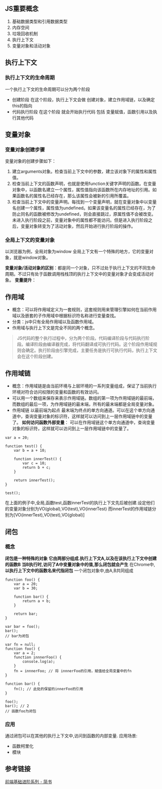 ## JS重要概念
1. 基础数据类型和引用数据类型
2. 内存空间
3. 垃圾回收机制
4. 执行上下文
5. 变量对象和活动对象
## 执行上下文
### 执行上下文的生命周期
一个执行上下文的生命周期可以分为两个阶段
- 创建阶段
在这个阶段，执行上下文会做 创建对象，建立作用域链，以及确定this的指向
- 代码执行阶段
在这个阶段 就会开始执行代码 包括 变量赋值，函数引用以及执行其他代码

## 变量对象
### 变量对象创建步骤
变量对象的创建步骤如下：
1. 建立arguments对象。检查当前上下文中的参数，建立该对象下的属性和属性值。
2. 检查当前上下文的函数声明，也就是使用function关键字声明的函数。在变量对象中，以函数名建立一个属性，属性值指向该函数所在内存地址的引用。如果函数名的属性名已经存在，那么该属性会被新的引用所覆盖。
3. 检查当前上下文中的变量声明。每找到一个变量声明，就在变量对象中以变量名创建一个属性，属性值为undefined。如果该变量名的属性已经存在，为了防止同名的函数被修改为undefined，则会直接跳过，原属性值不会被改变。
未进入执行阶段之前，变量对象中的属性都不能访问。但是进入执行阶段之后，变量对象转变为了活动对象，然后开始进行执行阶段的操作。
### 全局上下文的变量对象
以浏览器为例，全局对象为window
全局上下文有一个特殊的地方，它的变量对象，就是window对象。

**变量对象/活动对象的区别**：都是同一个对象，只不过处于执行上下文的不同生命周期。不过只有处于函数调用栈栈顶的执行上下文中的变量对象才会变成活动对象。
**变量提升**：
## 作用域
- 概念：可以将作用域定义为一套规则，这套规则用来管理引擎如何在当前作用域以及嵌套的子作用域中根据标识符名称进行变量查找。
- 分类：js中只有全局作用域以及函数作用域。
- 作用域与执行上下文是完全不同的两个概念。
> JS代码的整个执行过程中，分为两个阶段。代码编译阶段与代码执行阶段。编译阶段由编译器完成，将代码翻译成可执行代码。这个阶段作用域规则会确定。执行阶段由引擎完成，主要任务是执行可执行代码，执行上下文会在这个阶段创建。


## 作用域链
- 概念：作用域链是由当前环境与上层环境的一系列变量组成，保证了当前执行环境对符合访问权限的变量和函数的有效访问。
- 可以用一个数组来保存来表示作用域链。数组的第一项为作用域链的最前端，而数组的最后一项，为作用域链的最末端，所有的最末端都是全局变量对象。
- 作用域链 以最前端为起点 最末端为终点的单方向通道。可以在这个单方向通道中，查询变量对象的标识符，这样就可以访问到上一层作用域链中的变量了。
**如何访问函数外部变量**：
可以在作用域链这个单方向通道中，查询变量对象的标识符，这样就可以访问到上一层作用域链中的变量了。
```
var a = 20;

function test() {
    var b = a + 10;

    function innerTest() {
        var c = 10;
        return b + c;
    }

    return innerTest();
}

test();
```
在上面的例子中,全局,函数test,函数innerTest的执行上下文先后被创建.设定他们的变量对象分别为VO(global),VO(test),VO(innerTest) 而innerTest的作用域链分别为[VO(innerTest),VO(test),VO(global)]



## 闭包
### 概念
**闭包是一种特殊的对象**
**它由两部分组成.执行上下文A,以及在该执行上下文中创建的函数B**
**当B执行时,访问了A中变量对象中的值,那么闭包就会产生**
在Chrome中,**以执行上下文中的函数名来代指闭包**
一个闭包对象中,由A,B共同组成
```
function foo() {
    var a = 20;
    var b = 30;

    function bar() {
        return a + b;
    }

    return bar;
}

var bar = foo();
bar();
// bar为闭包
```
```
var fn = null;
function foo() {
    var a = 2;
    function innnerFoo() {
        console.log(a);
    }
    fn = innnerFoo; // 将 innnerFoo的引用，赋值给全局变量中的fn
}

function bar() {
    fn(); // 此处的保留的innerFoo的引用
}

foo();
bar(); // 2
// 函数foo为闭包
```
### 应用
通过闭包可以在其他的执行上下文中,访问到函数的内部变量.
应用场景:
- 函数柯里化
- 模块
## 参考链接
[前端基础进阶系列 - 简书](https://www.jianshu.com/p/cd3fee40ef59)









